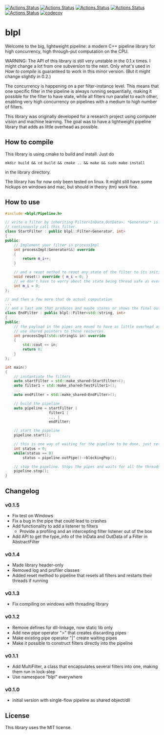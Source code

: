 [![Actions Status](https://github.com/jteuber/blpl/workflows/MacOS/badge.svg)](https://github.com/jteuber/blpl/actions)
[![Actions Status](https://github.com/jteuber/blpl/workflows/Windows/badge.svg)](https://github.com/jteuber/blpl/actions)
[![Actions Status](https://github.com/jteuber/blpl/workflows/Ubuntu/badge.svg)](https://github.com/jteuber/blpl/actions)
[![Actions Status](https://github.com/jteuber/blpl/workflows/Style/badge.svg)](https://github.com/jteuber/blpl/actions)
[![Actions Status](https://github.com/jteuber/blpl/workflows/Install/badge.svg)](https://github.com/jteuber/blpl/actions)
[![codecov](https://codecov.io/gh/jteuber/blpl/branch/master/graph/badge.svg)](https://codecov.io/gh/jteuber/blpl)

# blpl

Welcome to the big, lightweight pipeline: a modern C++ pipeline library for high concurrency, high through-put
computation on the CPU.

WARNING: The API of this library is still very unstable in the 0.1.x times. I might change a lot from one subversion to the next. Only what's used in *How to compile* is guaranteed to work in this minor version. (But it might change slightly in 0.2.)

The concurrency is happening on a per filter-instance level. This means that one specific filter in the pipeline is
 always running sequentially, making it possible for the filter to have state, while all filters run parallel to each
  other, enabling very high concurrency on pipelines with a medium to high number of filters.

This library was originally developed for a research project using computer vision and machine learning. The goal was
 to have a lightweight pipeline library that adds as little overhead as possible.

## How to compile

This library is using cmake to build and install. Just do
```shell script
mkdir build && cd build && cmake .. && make && sudo make install
```
in the library directory.

The library has for now only been tested on linux. It might still have some hickups on windows and mac, but should in theory (tm) work fine.

## How to use

```c++
#include <blpl/Pipeline.h>

// write a filter by inheriting Filter<InData,OutData>. *Generator* is a special type that tells the pipeline to
// continuously call this filter.
class StartFilter : public blpl::Filter<Generator, int>
{
public:
    // Implement your filter in processImpl
    int processImpl(Generator&&) override
    {
        return m_i++;
    }

    // and a reset method to reset any state of the filter to its initial state
    void reset() override { m_i = 0; }
    // we don't have to worry about the state being thread safe as every instance of this filter will run sequentially
    int m_i = 0;
};

// and then a few more that do actual computation
...
// and a last one that produces and maybe stores or shows the final output
class EndFilter : public blpl::Filter<std::string, int>
{
public:
    // the payload in the pipes are moved to have as little overhead as possible. If you need shared resources just
    // use shared pointers to those resources.
    int processImpl(std::string&& in) override
    {
        std::cout << in;
        return 0;
    }
};

int main()
{
    // instantiate the filters
    auto startFilter = std::make_shared<StartFilter>();
    auto filter1 = std::make_shared<TestFilter1>();
    ...
    auto endFilter = std::make_shared<EndFilter>();

    // build the pipeline
    auto pipeline = startFilter |
                    filter1 |
                    ... |
                    endFilter;

    // start the pipeline
    pipeline.start();

    // this is one way of waiting for the pipeline to be done, just return a status code in the last filter
    int status = 0;
    while(status == 0)
        status = pipeline.outPipe()->blockingPop();

    // stop the pipeline. Stops the pipes and waits for all the threads to finish up their last computation
    pipeline.stop();
}
```


## Changelog

### v0.1.5

* Fix test on Windows
* Fix a bug in the pipe that could lead to crashes
* Add functionality to add a listener to filters
  * Provide a profiling and an intercepting filter listener out of the box
* Add API to get the type_info of the InData and OutData of a Filter in AbstractFilter

### v0.1.4

* Made library header-only
* Removed log and profiler classes
* Added reset method to pipeline that resets all filters and restarts their threads if running

### v0.1.3

* Fix compiling on windows with threading library

### v0.1.2

* Remove defines for dll-linkage, now static lib only
* Add new pipe operator ">" that creates discarding pipes
* Make existing pipe operator "|" create waiting pipes
* Make it possible to construct filters directly into the pipeline

### v0.1.1

* Add MultiFilter, a class that encapsulates several filters into one, making them run in lock-step
* Use namespace "blpl" everywhere

### v0.1.0

* initial version with single-flow pipeline as shared object/dll


## License

This library uses the MIT license.
